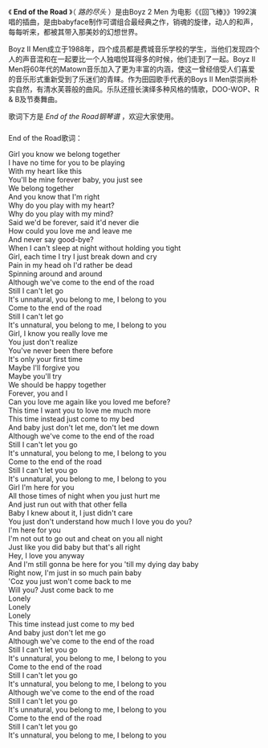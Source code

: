 

《 **End of the Road** 》（ _路的尽头_ ）是由Boyz 2 Men
为电影《《回飞棒》》1992演唱的插曲，是由babyface制作可谓组合最经典之作，销魂的旋律，动人的和声，每每听来，都被其带入那美妙的幻想世界。

  

Boyz Ⅱ Men成立于1988年，四个成员都是费城音乐学校的学生，当他们发现四个人的声音混和在一起要比一个人独唱悦耳得多的时候，他们走到了一起。Boyz
Ⅱ Men将60年代的Matown音乐加入了更为丰富的内涵，使这一曾经倍受人们喜爱的音乐形式重新受到了乐迷们的青睐。作为田园歌手代表的Boys Ⅱ
Men崇崇尚朴实自然，有清水芙蓉般的曲风。乐队还擅长演绎多种风格的情歌，DOO-WOP、R & B及节奏舞曲。

  

歌词下方是 _End of the Road钢琴谱_ ，欢迎大家使用。

###  
End of the Road歌词：

  
Girl you know we belong together  
I have no time for you to be playing  
With my heart like this  
You'll be mine forever baby, you just see  
We belong together  
And you know that I'm right  
Why do you play with my heart?  
Why do you play with my mind?  
Said we'd be forever, said it'd never die  
How could you love me and leave me  
And never say good-bye?  
When I can't sleep at night without holding you tight  
Girl, each time I try I just break down and cry  
Pain in my head oh I'd rather be dead  
Spinning around and around  
Although we've come to the end of the road  
Still I can't let go  
It's unnatural, you belong to me, I belong to you  
Come to the end of the road  
Still I can't let go  
It's unnatural, you belong to me, I belong to you  
Girl, I know you really love me  
You just don't realize  
You've never been there before  
It's only your first time  
Maybe I'll forgive you  
Maybe you'll try  
We should be happy together  
Forever, you and I  
Can you love me again like you loved me before?  
This time I want you to love me much more  
This time instead just come to my bed  
And baby just don't let me, don't let me down  
Although we've come to the end of the road  
Still I can't let you go  
It's unnatural, you belong to me, I belong to you  
Come to the end of the road  
Still I can't let you go  
It's unnatural, you belong to me, I belong to you  
Girl I'm here for you  
All those times of night when you just hurt me  
And just run out with that other fella  
Baby I knew about it, I just didn't care  
You just don't understand how much I love you do you?  
I'm here for you  
I'm not out to go out and cheat on you all night  
Just like you did baby but that's all right  
Hey, I love you anyway  
And I'm still gonna be here for you 'till my dying day baby  
Right now, I'm just in so much pain baby  
'Coz you just won't come back to me  
Will you? Just come back to me  
Lonely  
Lonely  
Lonely  
This time instead just come to my bed  
And baby just don't let me go  
Although we've come to the end of the road  
Still I can't let you go  
It's unnatural, you belong to me, I belong to you  
Come to the end of the road  
Still I can't let you go  
It's unnatural, you belong to me, I belong to you  
Although we've come to the end of the road  
Still I can't let you go  
It's unnatural, you belong to me, I belong to you  
Come to the end of the road  
Still I can't let you go  
It's unnatural, you belong to me, I belong to you  
  

